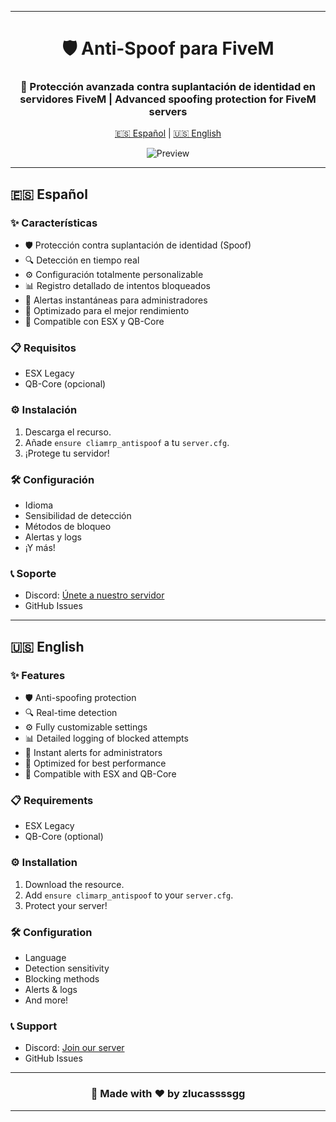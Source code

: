 
---

<div align="center">

# 🛡️ Anti-Spoof para FiveM

### 🌟 Protección avanzada contra suplantación de identidad en servidores FiveM | Advanced spoofing protection for FiveM servers

[🇪🇸 Español](#español) | [🇺🇸 English](#english)

![Preview](preview.gif)

</div>

---

<div id="español">

## 🇪🇸 Español

### ✨ Características

* 🛡️ Protección contra suplantación de identidad (Spoof)
* 🔍 Detección en tiempo real
* ⚙️ Configuración totalmente personalizable
* 📊 Registro detallado de intentos bloqueados
* 📢 Alertas instantáneas para administradores
* 🎯 Optimizado para el mejor rendimiento
* 🔄 Compatible con ESX y QB-Core

### 📋 Requisitos

* ESX Legacy
* QB-Core (opcional)

### ⚙️ Instalación

1. Descarga el recurso.
2. Añade `ensure cliamrp_antispoof` a tu `server.cfg`.
3. ¡Protege tu servidor!

### 🛠️ Configuración

* Idioma
* Sensibilidad de detección
* Métodos de bloqueo
* Alertas y logs
* ¡Y más!

### 📞 Soporte

* Discord: [Únete a nuestro servidor](https://discord.gg/3ySX4JfY)
* GitHub Issues

</div>

---

<div id="english">

## 🇺🇸 English

### ✨ Features

* 🛡️ Anti-spoofing protection
* 🔍 Real-time detection
* ⚙️ Fully customizable settings
* 📊 Detailed logging of blocked attempts
* 📢 Instant alerts for administrators
* 🎯 Optimized for best performance
* 🔄 Compatible with ESX and QB-Core

### 📋 Requirements

* ESX Legacy
* QB-Core (optional)

### ⚙️ Installation

1. Download the resource.
2. Add `ensure climarp_antispoof` to your `server.cfg`.
3. Protect your server!

### 🛠️ Configuration

* Language
* Detection sensitivity
* Blocking methods
* Alerts & logs
* And more!

### 📞 Support

* Discord: [Join our server](https://discord.gg/3ySX4JfY)
* GitHub Issues

</div>

---

<div align="center">

### 🌟 Made with ❤️ by zlucassssgg

</div>

---

